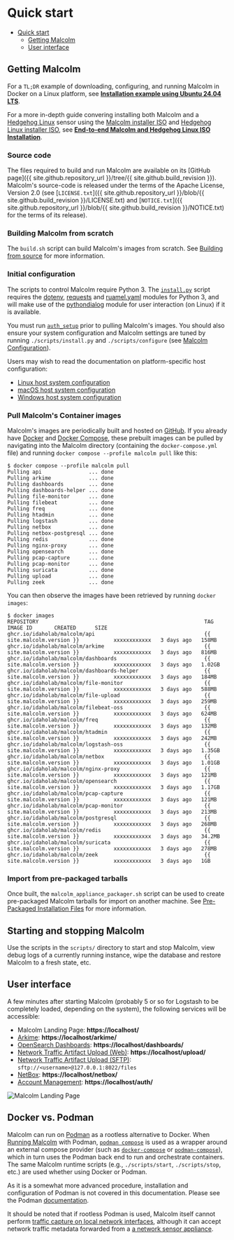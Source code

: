 # <a name="QuickStart"></a>Quick start

* [Quick start](#QuickStart)
    - [Getting Malcolm](#GetMalcolm)
    - [User interface](#UserInterfaceURLs)

## <a name="GetMalcolm"></a>Getting Malcolm

For a `TL;DR` example of downloading, configuring, and running Malcolm in Docker on a Linux platform, see **[Installation example using Ubuntu 24.04 LTS](ubuntu-install-example.md#InstallationExample)**.

For a more in-depth guide convering installing both Malcolm and a [Hedgehog Linux](hedgehog.md) sensor using the [Malcolm installer ISO](malcolm-iso.md#ISO) and [Hedgehog Linux installer ISO](hedgehog-installation.md#HedgehogInstallation), see **[End-to-end Malcolm and Hedgehog Linux ISO Installation](malcolm-hedgehog-e2e-iso-install.md#InstallationExample)**.

### Source code

The files required to build and run Malcolm are available on its [GitHub page]({{ site.github.repository_url }}/tree/{{ site.github.build_revision }}). Malcolm's source-code is released under the terms of the Apache License, Version 2.0 (see [`LICENSE.txt`]({{ site.github.repository_url }}/blob/{{ site.github.build_revision }}/LICENSE.txt) and [`NOTICE.txt`]({{ site.github.repository_url }}/blob/{{ site.github.build_revision }}/NOTICE.txt) for the terms of its release).

### Building Malcolm from scratch

The `build.sh` script can build Malcolm's images from scratch. See [Building from source](development.md#Build) for more information.

### Initial configuration

The scripts to control Malcolm require Python 3. The [`install.py`](malcolm-config.md#ConfigAndTuning) script requires the [dotenv](https://github.com/theskumar/python-dotenv), [requests](https://docs.python-requests.org/en/latest/) and [ruamel.yaml](https://yaml.readthedocs.io/en/latest/) modules for Python 3, and will make use of the [pythondialog](https://pythondialog.sourceforge.io/) module for user interaction (on Linux) if it is available.

You must run [`auth_setup`](authsetup.md#AuthSetup) prior to pulling Malcolm's images. You should also ensure your system configuration and Malcolm settings are tuned by running `./scripts/install.py` and `./scripts/configure` (see [Malcolm Configuration](malcolm-config.md#ConfigAndTuning)).

Users may wish to read the documentation on platform-specific host configuration:

* [Linux host system configuration](host-config-linux.md#HostSystemConfigLinux)
* [macOS host system configuration](host-config-macos.md#HostSystemConfigMac)
* [Windows host system configuration](host-config-windows.md#HostSystemConfigWindows)

### Pull Malcolm's Container images

Malcolm's images are periodically built and hosted on [GitHub](https://github.com/orgs/idaholab/packages?repo_name=Malcolm). If you already have [Docker](https://www.docker.com/) and [Docker Compose](https://docs.docker.com/compose/), these prebuilt images can be pulled by navigating into the Malcolm directory (containing the `docker-compose.yml` file) and running `docker compose --profile malcolm pull` like this:
```
$ docker compose --profile malcolm pull
Pulling api               ... done
Pulling arkime            ... done
Pulling dashboards        ... done
Pulling dashboards-helper ... done
Pulling file-monitor      ... done
Pulling filebeat          ... done
Pulling freq              ... done
Pulling htadmin           ... done
Pulling logstash          ... done
Pulling netbox            ... done
Pulling netbox-postgresql ... done
Pulling redis             ... done
Pulling nginx-proxy       ... done
Pulling opensearch        ... done
Pulling pcap-capture      ... done
Pulling pcap-monitor      ... done
Pulling suricata          ... done
Pulling upload            ... done
Pulling zeek              ... done
```

You can then observe the images have been retrieved by running `docker images`:
```
$ docker images
REPOSITORY                                                     TAG               IMAGE ID       CREATED      SIZE
ghcr.io/idaholab/malcolm/api                                   {{ site.malcolm.version }}           xxxxxxxxxxxx   3 days ago   158MB
ghcr.io/idaholab/malcolm/arkime                                {{ site.malcolm.version }}           xxxxxxxxxxxx   3 days ago   816MB
ghcr.io/idaholab/malcolm/dashboards                            {{ site.malcolm.version }}           xxxxxxxxxxxx   3 days ago   1.02GB
ghcr.io/idaholab/malcolm/dashboards-helper                     {{ site.malcolm.version }}           xxxxxxxxxxxx   3 days ago   184MB
ghcr.io/idaholab/malcolm/file-monitor                          {{ site.malcolm.version }}           xxxxxxxxxxxx   3 days ago   588MB
ghcr.io/idaholab/malcolm/file-upload                           {{ site.malcolm.version }}           xxxxxxxxxxxx   3 days ago   259MB
ghcr.io/idaholab/malcolm/filebeat-oss                          {{ site.malcolm.version }}           xxxxxxxxxxxx   3 days ago   624MB
ghcr.io/idaholab/malcolm/freq                                  {{ site.malcolm.version }}           xxxxxxxxxxxx   3 days ago   132MB
ghcr.io/idaholab/malcolm/htadmin                               {{ site.malcolm.version }}           xxxxxxxxxxxx   3 days ago   242MB
ghcr.io/idaholab/malcolm/logstash-oss                          {{ site.malcolm.version }}           xxxxxxxxxxxx   3 days ago   1.35GB
ghcr.io/idaholab/malcolm/netbox                                {{ site.malcolm.version }}           xxxxxxxxxxxx   3 days ago   1.01GB
ghcr.io/idaholab/malcolm/nginx-proxy                           {{ site.malcolm.version }}           xxxxxxxxxxxx   3 days ago   121MB
ghcr.io/idaholab/malcolm/opensearch                            {{ site.malcolm.version }}           xxxxxxxxxxxx   3 days ago   1.17GB
ghcr.io/idaholab/malcolm/pcap-capture                          {{ site.malcolm.version }}           xxxxxxxxxxxx   3 days ago   121MB
ghcr.io/idaholab/malcolm/pcap-monitor                          {{ site.malcolm.version }}           xxxxxxxxxxxx   3 days ago   213MB
ghcr.io/idaholab/malcolm/postgresql                            {{ site.malcolm.version }}           xxxxxxxxxxxx   3 days ago   268MB
ghcr.io/idaholab/malcolm/redis                                 {{ site.malcolm.version }}           xxxxxxxxxxxx   3 days ago   34.2MB
ghcr.io/idaholab/malcolm/suricata                              {{ site.malcolm.version }}           xxxxxxxxxxxx   3 days ago   278MB
ghcr.io/idaholab/malcolm/zeek                                  {{ site.malcolm.version }}           xxxxxxxxxxxx   3 days ago   1GB
```

### Import from pre-packaged tarballs

Once built, the `malcolm_appliance_packager.sh` script can be used to create pre-packaged Malcolm tarballs for import on another machine. See [Pre-Packaged Installation Files](development.md#Packager) for more information.

## Starting and stopping Malcolm

Use the scripts in the `scripts/` directory to start and stop Malcolm, view debug logs of a currently running
instance, wipe the database and restore Malcolm to a fresh state, etc.

## <a name="UserInterfaceURLs"></a>User interface

A few minutes after starting Malcolm (probably 5 or so for Logstash to be completely loaded, depending on the system), the following services will be accessible:

* Malcolm Landing Page: **https://localhost/**
* [Arkime](https://arkime.com/): **https://localhost/arkime/**
* [OpenSearch Dashboards](https://opensearch.org/docs/latest/dashboards/index/): **https://localhost/dashboards/**
* [Network Traffic Artifact Upload (Web)](upload.md#Upload): **https://localhost/upload/**
* [Network Traffic Artifact Upload (SFTP)](upload.md#Upload): `sftp://<username>@127.0.0.1:8022/files`
* [NetBox](asset-interaction-analysis.md#AssetInteractionAnalysis): **https://localhost/netbox/**
* [Account Management](authsetup.md#AuthBasicAccountManagement): **https://localhost/auth/**

![Malcolm Landing Page](./images/screenshots/malcolm_landing_page.png)

## <a name="DockerVPodman"></a>Docker vs. Podman

Malcolm can run on [Podman](https://podman.io) as a rootless alternative to Docker. When [Running Malcolm](running.md#Running) with Podman, [`podman compose`](https://docs.podman.io/en/latest/markdown/podman-compose.1.html) is used as a wrapper around an external compose provider (such as [`docker-compose`](https://docs.docker.com/compose/) or [`podman-compose`](https://github.com/containers/podman-compose)), which in turn uses the Podman back end to run and orchestrate containers. The same Malcolm runtime scripts (e.g., `./scripts/start`, `./scripts/stop`, etc.) are used whether using Docker or Podman.

As it is a somewhat more advanced procedure, installation and configuration of Podman is not covered in this documentation. Please see the Podman [documentation](https://podman.io/docs/installation).

It should be noted that if rootless Podman is used, Malcolm itself cannot perform [traffic capture on local network interfaces](live-analysis.md#LocalPCAP), although it can accept network traffic metadata forwarded from a [a network sensor appliance](live-analysis.md#Hedgehog).